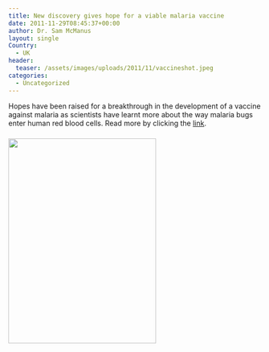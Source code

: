 ```yaml
---
title: New discovery gives hope for a viable malaria vaccine
date: 2011-11-29T08:45:37+00:00
author: Dr. Sam McManus
layout: single
Country:
  - UK
header:
  teaser: /assets/images/uploads/2011/11/vaccineshot.jpeg
categories:
  - Uncategorized
---
```

Hopes have been raised for a breakthrough in the development of a vaccine against malaria as scientists have learnt more about the way malaria bugs enter human red blood cells. Read more by clicking the [link](http://www.bbc.co.uk/news/health-15624363).

<img id="il_fi" style="padding-right: 8px; padding-top: 8px; padding-bottom: 8px;" alt="" src="http://api.ning.com/files/N0dDT6tuFixVZI5QGbE8zBibOXQ*sPY5Qmbw2PHCj1fcjv5vv-lBag6CQa0rKDeJZ9vZutthvfuUW2FOPITYRHd*81BUZKTe/vaccineshot.jpg" width="294" height="408" />